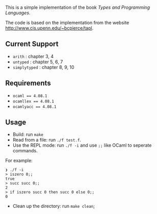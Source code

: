 This is a simple implementation  of the book *Types and Programming Languages*.

The code is based on the implementation from the website http://www.cis.upenn.edu/~bcpierce/tapl.

## Current Support

* `arith` : chapter 3, 4
* `untyped` : chapter 5, 6, 7
* `simplytyped` : chapter 8, 9, 10



## Requirements

* `ocaml == 4.08.1`
* `ocamllex == 4.08.1`
* `ocamlyacc == 4.08.1`



## Usage

* Build: run `make`
* Read from a file: run `./f test.f`.
* Use the REPL mode: run `./f -i` and use `;;` like OCaml to seperate commands.

For example:

```
❯ ./f -i
> iszero 0;;
true
> succ succ 0;;
2
> if iszero succ 0 then succ 0 else 0;;
0
```

* Clean up the directory: run `make clean`;

